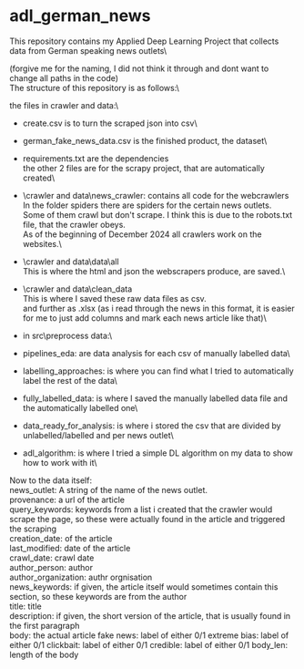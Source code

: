 # adl_german_news
This repository contains my Applied Deep Learning Project that collects data from German speaking news outlets\

(forgive me for the naming, I did not think it through and dont want to change all paths in the code)\
The structure of this repository is as follows:\

the files in crawler and data:\
- create.csv is to turn the scraped json into csv\
- german_fake_news_data.csv is the finished product, the dataset\
- requirements.txt are the dependencies\
the other 2 files are for the scrapy project, that are automatically created\\

- \crawler and data\news_crawler: contains all code for the webcrawlers\
In the folder spiders there are spiders for the certain news outlets.\
Some of them crawl but don't scrape. I think this is due to the robots.txt file, that the crawler obeys.\
As of the beginning of December 2024 all crawlers work on the websites.\

- \crawler and data\data\all\
This is where the html and json the webscrapers produce, are saved.\

- \crawler and data\clean_data\
This is where I saved these raw data files as csv.\
and further as .xlsx (as i read through the news in this format, it is easier for me to just add columns and mark each news article like that)\

- in src\preprocess data:\\

- pipelines_eda: are data analysis for each csv of manually labelled data\
- labelling_approaches: is where you can find what I tried to automatically label the rest of the data\
- fully_labelled_data: is where I saved the manually labelled data file and the automatically labelled one\
- data_ready_for_analysis: is where i stored the csv that are divided by unlabelled/labelled and per news outlet\
- adl_algorithm: is where I tried a simple DL algorithm on my data to show how to work with it\

Now to the data itself:\
news_outlet: A string of the name of the news outlet.\
provenance: a url of the article\
query_keywords: keywords from a list i created that the crawler would scrape the page, so these were actually found in the article and triggered the scraping\
creation_date: of the article\
last_modified: date of the article\
crawl_date: crawl date\
author_person: author\
author_organization: authr orgnisation\
news_keywords: if given, the article itself would sometimes contain this section, so these keywords are from the author\
title: title\
description: if given, the short version of the article, that is usually found in the first paragraph\
body: the actual article
fake news: label of either 0/1
extreme bias: label of either 0/1
clickbait: label of either 0/1
credible: label of either 0/1
body_len: length of the body
